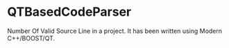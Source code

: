 # QTBasedCodeParser
Number Of Valid Source Line in a project. It has been written using Modern C++/BOOST/QT.
